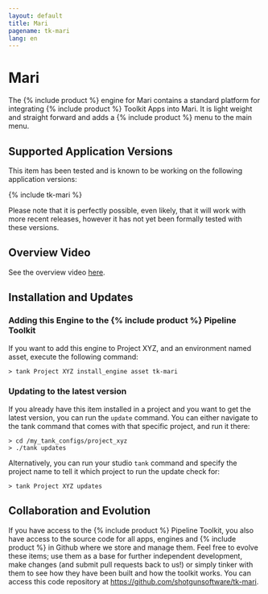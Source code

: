 ```yaml
---
layout: default
title: Mari
pagename: tk-mari
lang: en
---
```


# Mari

The {% include product %} engine for Mari contains a standard platform for integrating {% include product %} Toolkit Apps into Mari. It is light weight and straight forward and adds a {% include product %} menu to the main menu.

## Supported Application Versions

This item has been tested and is known to be working on the following application versions: 

{% include tk-mari %}

Please note that it is perfectly possible, even likely, that it will work with more recent releases, however it has not yet been formally tested with these versions.

## Overview Video

See the overview video [here](https://youtu.be/xIP7ChBWzrY).

## Installation and Updates

### Adding this Engine to the {% include product %} Pipeline Toolkit

If you want to add this engine to Project XYZ, and an environment named asset, execute the following command:

```
> tank Project XYZ install_engine asset tk-mari
```

### Updating to the latest version

If you already have this item installed in a project and you want to get the latest version, you can run the `update` command. You can either navigate to the tank command that comes with that specific project, and run it there:

```
> cd /my_tank_configs/project_xyz
> ./tank updates
```

Alternatively, you can run your studio `tank` command and specify the project name to tell it which project to run the update check for:

```
> tank Project XYZ updates
```

## Collaboration and Evolution

If you have access to the {% include product %} Pipeline Toolkit, you also have access to the source code for all apps, engines and {% include product %} in Github where we store and manage them. Feel free to evolve these items; use them as a base for further independent development, make changes (and submit pull requests back to us!) or simply tinker with them to see how they have been built and how the toolkit works. You can access this code repository at https://github.com/shotgunsoftware/tk-mari.





